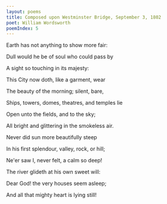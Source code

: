 ```yaml
---
layout: poems
title: Composed upon Westminster Bridge, September 3, 1802 
poet: William Wordsworth
poemIndex: 5
---
```

Earth has not anything to show more fair:

Dull would he be of soul who could pass by

A sight so touching in its majesty:

This City now doth, like a garment, wear

The beauty of the morning; silent, bare,

Ships, towers, domes, theatres, and temples lie

Open unto the fields, and to the sky;

All bright and glittering in the smokeless air.

Never did sun more beautifully steep

In his first splendour, valley, rock, or hill;

Ne'er saw I, never felt, a calm so deep!

The river glideth at his own sweet will:

Dear God! the very houses seem asleep;

And all that mighty heart is lying still!

